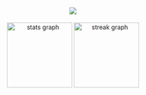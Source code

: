 
<h1 align="center">
  <a href="https://git.io/typing-svg">
    <img src="https://readme-typing-svg.herokuapp.com/?lines=Hello,+There!+👋;This+is+Melissa...;Nice+to+meet+you!&center=true&size=30">
  </a>
</h1>

<div align="center">
  <img src="https://github-readme-stats.vercel.app/api?username=melissacorrealima&hide_title=false&hide_rank=true&show_icons=true&include_all_commits=true&count_private=true&disable_animations=false&theme=radical&locale=en&hide_border=false&custom_title=My%20Stats" height="150" alt="stats graph"  />
  <img src="https://streak-stats.demolab.com?user=melissacorrealima&locale=en&mode=daily&theme=radical&hide_border=false&border_radius=5" height="150" alt="streak graph"  />
</div>

